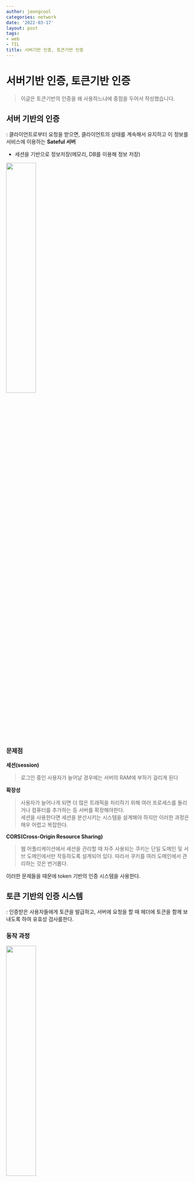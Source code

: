 ```yaml
---
author: jeongcool
categories: network
date: '2022-03-17'
layout: post
tags:
- web
- TIL
title: 서버기반 인증, 토큰기반 인증
---
```


# 서버기반 인증, 토큰기반 인증
> 이글은 토큰기반의 인증을 왜 사용하느냐에 중점을 두어서 작성했습니다.

## 서버 기반의 인증
: 클라이언트로부터 요청을 받으면, 클라이언트의 상태를 계속해서 유지하고 이 정보를 서비스에 이용하는 **Sateful 서버**
- 세션을 기반으로 정보저장(메모리, DB를 이용해 정보 저장)

<img width=40% src=./img/server-auth.png>

### 문제점
**세션(session)**
> 로그인 중인 사용자가 늘어날 경우에는 서버의 RAM에 부하가 걸리게 된다  

**확장성**  
> 사용자가 늘어나게 되면 더 많은 트래픽을 처리하기 위해 여러 프로세스를 돌리거나 컴퓨터를 추가하는 등 서버를 확장해야한다.  
> 세션을 사용한다면 세션을 분산시키는 시스템을 설계해야 하지만 이러한 과정은 매우 어렵고 복잡한다.

**CORS(Cross-Origin Resource Sharing)**
> 웹 어플리케이션에서 세션을 관리할 때 자주 사용되는 쿠키는 단일 도메인 및 서브 도메인에서만 작동하도록 설계되어 있다. 따라서 쿠키를 여러 도메인에서 관리하는 것은 번거롭다.

이러한 문제들을 때문에 token 기반의 인증 시스템을 사용한다.

## 토큰 기반의 인증 시스템
: 인증받은 사용자들에게 토큰을 발급하고, 서버에 요청을 할 때 헤더에 토큰을 함께 보내도록 하여 유효성 검사를한다.

### 동작 과정
<img width=40% src=./img/token-auth.png>

1. 사용자가 로그인을 한다
2. 서버 측에서 해당 정보검증한다.
3. 정보가 정확하다면 서버 측에서 사용자에게 Signed 토큰 발급
    > signed는 해당 토큰이 서버에서 정상적으로 발급된 토큰임을 증명하는 Signature를 가지고 있다는 것
4. 클라이언트 측에서 전달받은 토큰을 저장해두고, 서버에 요청을 할 때마다 해당 토큰을 서버에 함께 전달한다. 이때 Http 요청 헤더에 토큰을 포함시킨다.
5. 서버는 토큰을 검증하고, 요청에 응답한다.

### 장점
- **무상태성(Stateless) & 확장성(Scalability)**
    > 토큰은 클라이언트 측에 저장되기 때문에 서버는 완전히 Stateless하며, 클라이언트와 서버의 연결고리가 없기 때문에 확장하기에 매우 적합하다.
- **보안성**
    > 쿠키 사용에 의한 취약점이 사라지게된다.
- **확장성(Extensibility)**  
    : 시스템의 확장성을 의미하는 Scalability와 달리 Extensibility는 로그인 정보가 사용되는 분야의 확정을 의미
    >  토큰 기반의 인증 시스템에서는 토큰에 선택적인 권한만 부여하여 발급할 수 있으며 OAuth의 경우 Facebook, Google 등과 같은 소셜 계정을 이용하여 다른 웹서비스에서도 로그인을 할 수 있다.
- **여러 플랫폼 및 도메인**
    > 서버 기반 인증 시스템의 CORS 해결가능